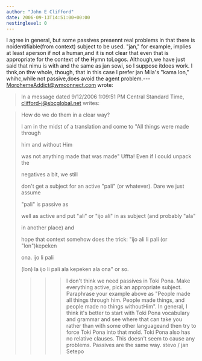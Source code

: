 ```yaml
---
author: "John E Clifford"
date: 2006-09-13T14:51:00+00:00
nestinglevel: 0
---
```

I agree in general, but some passives presennt real problems in that there is noidentifiable(from context) subject to be used. "jan," for example, implies at least aperson if not a human,and it is not clear that even that is appropriate for the context of the Hymn toLogos. Although,we have just said that nimu is with and the same as jan sewi, so I suppose itdoes work. I thnk,on thw whole, though, that in this case I prefer jan Mila's "kama lon," whihc,while not passive,does avoid the agent problem.---
 [MorphemeAddict@wmconnect.com](mailto://MorphemeAddict@wmconnect.com) wrote:

> In a message dated 9/12/2006 1:09:51 PM Central Standard Time,
> [clifford-j@sbcglobal.net](mailto://clifford-j@sbcglobal.net) writes:

>>> 
> How do we do them in a clear way?
> 
> I am in the midst of a translation and come to "All things were made through
> 
> him and without Him
> 
> was not anything made that was made" Uffta! Even if I could unpack the
> 
> negatives a bit, we still
> 
> don't get a subject for an active "pali" (or whatever). Dare we just assume
> 
> "pali" is passive as
> 
> well as active and put "ali" or "ijo ali" in as subject (and probably "ala"
> 
> in another place) and
> 
> hope that context somehow does the trick: "ijo ali li pali (or "lon")kepeken
> 
> ona. ijo li pali
> 
> (lon) la ijo li pali ala kepeken ala ona" or so.
> 
>>>> I don't think we need passives in Toki Pona. Make everything active, pick an
> appropriate subject. Paraphrase your example above as "People made all
> things through him. People made things, and people made no things withoutHim".
>> In general, I think it's better to start with Toki Pona vocabulary and
> grammar and see where that can take you rather than with some other languageand
> then try to force Toki Pona into that mold.
>> Toki Pona also has no relative clauses. This doesn't seem to cause any
> problems. Passives are the same way.
>> stevo / jan Setepo
>